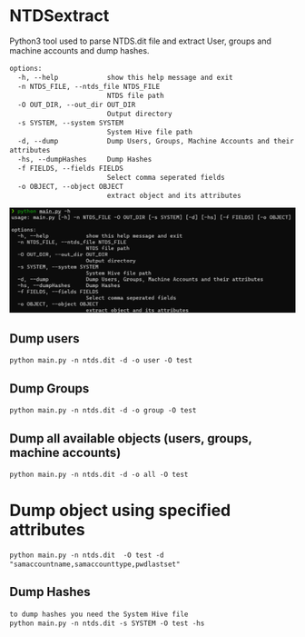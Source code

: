 # NTDSextract

Python3 tool used to parse NTDS.dit file and extract User, groups and machine accounts and dump hashes.

```
options:
  -h, --help            show this help message and exit
  -n NTDS_FILE, --ntds_file NTDS_FILE
                        NTDS file path
  -O OUT_DIR, --out_dir OUT_DIR
                        Output directory
  -s SYSTEM, --system SYSTEM
                        System Hive file path
  -d, --dump            Dump Users, Groups, Machine Accounts and their attributes
  -hs, --dumpHashes     Dump Hashes
  -f FIELDS, --fields FIELDS
                        Select comma seperated fields
  -o OBJECT, --object OBJECT
                        extract object and its attributes
```

![Alt text](images/help.png)


## Dump users 
```
python main.py -n ntds.dit -d -o user -O test
```
## Dump Groups
```
python main.py -n ntds.dit -d -o group -O test
```
## Dump all available objects (users, groups, machine accounts)
```
python main.py -n ntds.dit -d -o all -O test
```
# Dump object using specified attributes
```
python main.py -n ntds.dit  -O test -d "samaccountname,samaccounttype,pwdlastset"
```
## Dump Hashes
```
to dump hashes you need the System Hive file
python main.py -n ntds.dit -s SYSTEM -O test -hs
```


